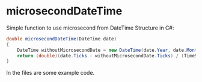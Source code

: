 # microsecondDateTime

Simple function to use microsecond from DateTime Structure in C#:

```csharp  
double microsecondDateTime(DateTime date)
{
	DateTime withoutMicrosecondDate = new DateTime(date.Year, date.Month, date.Day, date.Hour, date.Minute, date.Second, date.Millisecond);
	return (double)(date.Ticks - withoutMicrosecondDate.Ticks) / (TimeSpan.TicksPerMillisecond / 1000);
}
```

In the files are some example code.